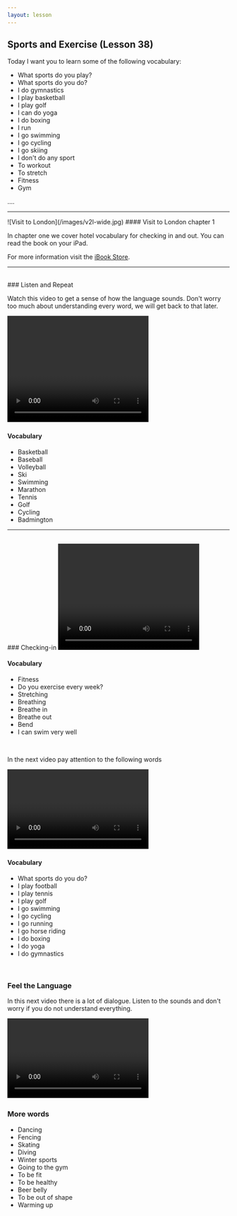 ```yaml
---
layout: lesson
---
```

## Sports and Exercise (Lesson 38)


Today I want you to learn some of the following vocabulary:

* What sports do you play? 
* What sports do you do? 
* I do gymnastics 
* I play basketball 
* I play golf 
* I can do yoga 
* I do boxing 
* I run 
* I go swimming 
* I go cycling 
* I go skiing 
* I don't do any sport 
* To workout 
* To stretch 
* Fitness
* Gym 
 

….

<hr>
![Visit to London](/images/v2l-wide.jpg)
#### Visit to London chapter 1

In chapter one we cover hotel vocabulary for checking in and out. 
You can read the book on your iPad.

For more information visit the [iBook Store](https://itunes.apple.com/us/book/portuguese-for-travelers/id568515833).

<hr>

<br class="column">
### Listen and Repeat 

Watch this video to get a sense of how the language sounds. Don't worry too much about understanding every word, we will get back to that later.


<video width="320" height="240" preload="none">
    <source type="video/youtube" src="http://www.youtube.com/watch?v=EubqKQJVykI" />
</video>

#### Vocabulary

* Basketball
* Baseball
* Volleyball
* Ski
* Swimming
* Marathon
* Tennis 
* Golf 
* Cycling 
* Badmington 





<hr>
<br class="column">
### Checking-in

<video width="320" height="240" preload="none">
    <source type="video/youtube" src="http://www.youtube.com/watch?v=BMGAXVG-WsQ" />
</video>

#### Vocabulary

* Fitness
* Do you exercise every week? 
* Stretching 
* Breathing 
* Breathe in 
* Breathe out 
* Bend 
* I can swim very well 



<br class="column">

In the next video pay attention to the following words


<video width="320" height="180" preload="none">
    <source type="video/youtube" src="http://www.youtube.com/watch?v=VJx3qVy_lVo" />
</video>

#### Vocabulary

*  What sports do you do? 
* I play football
* I play tennis 
* I play golf 
* I go swimming 
* I go cycling 
* I go running 
* I go horse riding 
* I do boxing 
* I do yoga
* I do gymnastics  
 



<br class="column">

### Feel the Language

In this next video there is a lot of dialogue. 
Listen to the sounds and don't worry if you do not understand everything.

<video width="320" height="180" preload="none">
    <source type="video/youtube" src="http://www.youtube.com/watch?v=hRFhSWS8P38" />
</video>


<br class="column">

### More words


* Dancing 
* Fencing 
* Skating 
* Diving 
* Winter sports 
* Going to the gym 
* To be fit 
* To be healthy 
* Beer belly 
* To be out of shape 
* Warming up





